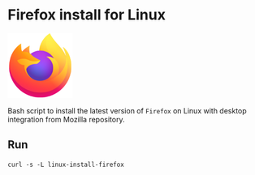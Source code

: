 # Firefox install for Linux

![Firefox](firefox.png)

Bash script to install the latest version of `Firefox` on Linux with desktop integration from Mozilla repository.

## Run

``` shell
curl -s -L linux-install-firefox 

```

